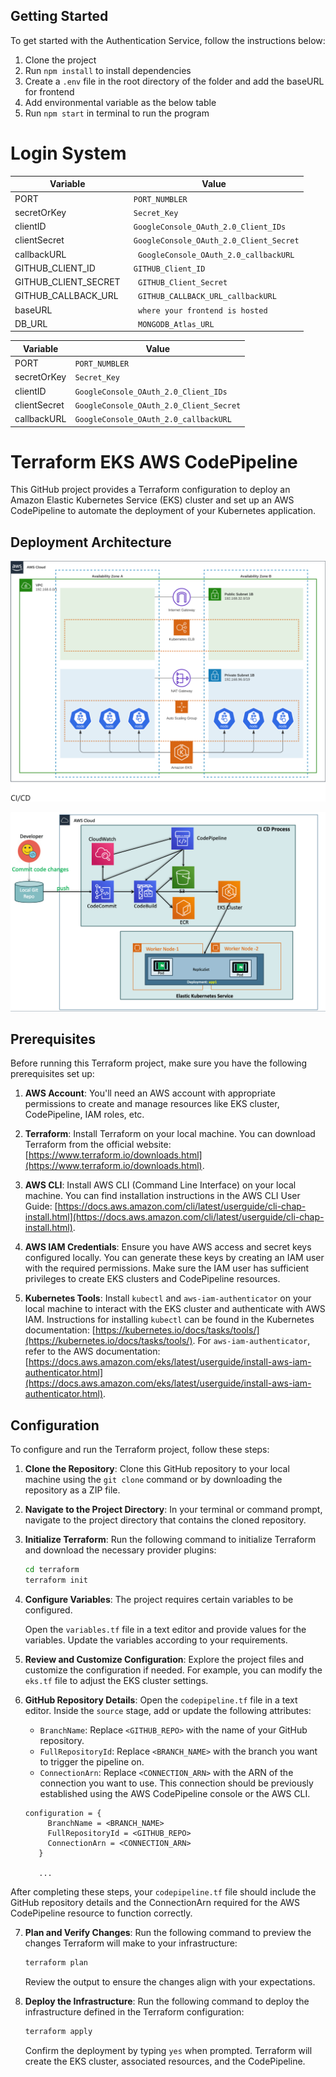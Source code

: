  ## Getting Started

To get started with the Authentication Service, follow the instructions below:

1. Clone the project
2. Run `npm install` to install dependencies
3. Create a `.env` file in the root directory of the folder and add the baseURL for frontend
4. Add environmental variable as the below table
5. Run `npm start` in terminal to run the program 

# Login System

| Variable             | Value                                    |
| -------------------- | ---------------------------------------- |
| PORT                 | ` PORT_NUMBLER`                          |
| secretOrKey          | ` Secret_Key`                            |
| clientID             | ` GoogleConsole_OAuth_2.0_Client_IDs`    |
| clientSecret         | ` GoogleConsole_OAuth_2.0_Client_Secret` |
| callbackURL          | `  GoogleConsole_OAuth_2.0_callbackURL`  |
| GITHUB_CLIENT_ID     | ` GITHUB_Client_ID`                      |
| GITHUB_CLIENT_SECRET | `  GITHUB_Client_Secret`                 |
| GITHUB_CALLBACK_URL  | `  GITHUB_CALLBACK_URL_callbackURL`      |
| baseURL              | `  where your frontend is hosted`        |
| DB_URL               | `  MONGODB_Atlas_URL`                    |


| Variable     | Value                                    |
| ------------ | ---------------------------------------- |
| PORT         | `PORT_NUMBLER`                          |
| secretOrKey  | `Secret_Key`                            |
| clientID     | `GoogleConsole_OAuth_2.0_Client_IDs`    |
| clientSecret | `GoogleConsole_OAuth_2.0_Client_Secret` |
| callbackURL  | `GoogleConsole_OAuth_2.0_callbackURL`  |

# Terraform EKS AWS CodePipeline

This GitHub project provides a Terraform configuration to deploy an Amazon Elastic Kubernetes Service (EKS) cluster and set up an AWS CodePipeline to automate the deployment of your Kubernetes application.

## Deployment Architecture

![](images/EKS-arhitecture.png)

![](images/EKS-CodePipeline.png)
## Prerequisites

Before running this Terraform project, make sure you have the following prerequisites set up:

1. **AWS Account**: You'll need an AWS account with appropriate permissions to create and manage resources like EKS cluster, CodePipeline, IAM roles, etc.

2. **Terraform**: Install Terraform on your local machine. You can download Terraform from the official website: [https://www.terraform.io/downloads.html](https://www.terraform.io/downloads.html).

3. **AWS CLI**: Install AWS CLI (Command Line Interface) on your local machine. You can find installation instructions in the AWS CLI User Guide: [https://docs.aws.amazon.com/cli/latest/userguide/cli-chap-install.html](https://docs.aws.amazon.com/cli/latest/userguide/cli-chap-install.html).

4. **AWS IAM Credentials**: Ensure you have AWS access and secret keys configured locally. You can generate these keys by creating an IAM user with the required permissions. Make sure the IAM user has sufficient privileges to create EKS clusters and CodePipeline resources.

5. **Kubernetes Tools**: Install `kubectl` and `aws-iam-authenticator` on your local machine to interact with the EKS cluster and authenticate with AWS IAM. Instructions for installing `kubectl` can be found in the Kubernetes documentation: [https://kubernetes.io/docs/tasks/tools/](https://kubernetes.io/docs/tasks/tools/). For `aws-iam-authenticator`, refer to the AWS documentation: [https://docs.aws.amazon.com/eks/latest/userguide/install-aws-iam-authenticator.html](https://docs.aws.amazon.com/eks/latest/userguide/install-aws-iam-authenticator.html).

## Configuration

To configure and run the Terraform project, follow these steps:

1. **Clone the Repository**: Clone this GitHub repository to your local machine using the `git clone` command or by downloading the repository as a ZIP file.

2. **Navigate to the Project Directory**: In your terminal or command prompt, navigate to the project directory that contains the cloned repository.

3. **Initialize Terraform**: Run the following command to initialize Terraform and download the necessary provider plugins:

   ```bash
   cd terraform
   terraform init
   ```

4. **Configure Variables**: The project requires certain variables to be configured. 

   Open the `variables.tf` file in a text editor and provide values for the variables. Update the variables according to your requirements.

5. **Review and Customize Configuration**: Explore the project files and customize the configuration if needed. For example, you can modify the `eks.tf` file to adjust the EKS cluster settings.

6. **GitHub Repository Details**: Open the `codepipeline.tf` file in a text editor. Inside the `source` stage, add or update the following attributes:

   - `BranchName`: Replace `<GITHUB_REPO>` with the name of your GitHub repository.
   - `FullRepositoryId`: Replace `<BRANCH_NAME>` with the branch you want to trigger the pipeline on.
   - `ConnectionArn`: Replace `<CONNECTION_ARN>` with the ARN of the connection you want to use. This connection should be previously established using the AWS CodePipeline console or the AWS CLI.

   ```hcl
   configuration = {
        BranchName = <BRANCH_NAME>
        FullRepositoryId = <GITHUB_REPO>
        ConnectionArn = <CONNECTION_ARN>
      }
      
      ...
   ```   
After completing these steps, your `codepipeline.tf` file should include the GitHub repository details and the ConnectionArn required for the AWS CodePipeline resource to function correctly.


7. **Plan and Verify Changes**: Run the following command to preview the changes Terraform will make to your infrastructure:

   ```bash
   terraform plan
   ```

   Review the output to ensure the changes align with your expectations.

8. **Deploy the Infrastructure**: Run the following command to deploy the infrastructure defined in the Terraform configuration:

   ```bash
   terraform apply
   ``` 

   Confirm the deployment by typing `yes` when prompted. Terraform will create the EKS cluster, associated resources, and the CodePipeline. 
